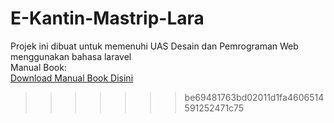 
# E-Kantin-Mastrip-Lara
Projek ini dibuat untuk memenuhi UAS Desain dan Pemrograman Web menggunakan bahasa laravel<br>
Manual Book:<br>
<a href="Manual Book.pdf">Download Manual Book Disini<a/>
>>>>>>> be69481763bd02011d1fa4606514591252471c75
